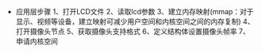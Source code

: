 - 应用层步骤
    1、打开LCD文件
    2、读取lcd参数
    3、建立内存映射(mmap：对于显示、视频等设备，建立映射可减少用户空间和内核空间之间的内存复制)
    4、打开摄像头节点
    5、获取摄像头支持格式
    6、定义结构体设置摄像头帧率
    7、申请内核空间
